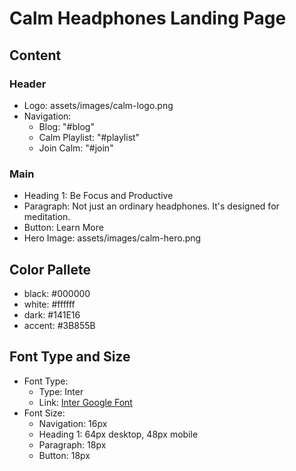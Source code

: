 # Calm Headphones Landing Page

## Content

### Header
- Logo: assets/images/calm-logo.png
- Navigation:
  - Blog: "#blog"
  - Calm Playlist: "#playlist"
  - Join Calm: "#join"

### Main
- Heading 1: Be Focus and Productive
- Paragraph: Not just an ordinary headphones. It's designed for meditation.
- Button: Learn More
- Hero Image: assets/images/calm-hero.png


## Color Pallete
- black: #000000
- white: #ffffff
- dark: #141E16
- accent: #3B855B

## Font Type and Size
- Font Type:
  - Type: Inter
  - Link: [Inter Google Font](https://fonts.google.com/specimen/Inter?preview.text=This%20is%20a%20great%20font%20to%20use%3F&preview.text_type=custom)
- Font Size:
  - Navigation: 16px
  - Heading 1: 64px desktop, 48px mobile
  - Paragraph: 18px
  - Button: 18px
